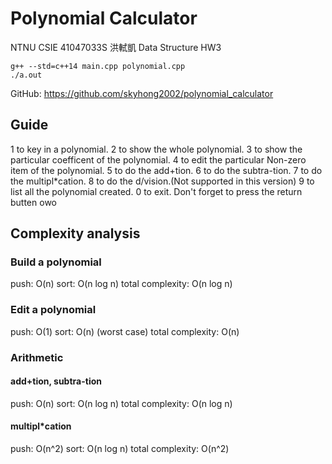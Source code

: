 # Polynomial Calculator
NTNU CSIE 41047033S 洪軾凱
Data Structure HW3

```
g++ --std=c++14 main.cpp polynomial.cpp
./a.out
```

GitHub: https://github.com/skyhong2002/polynomial_calculator

## Guide

1 to key in a polynomial.
2 to show the whole polynomial.
3 to show the particular coefficent of the polynomial.
4 to edit the particular Non-zero item of the polynomial.
5 to do the add+tion.
6 to do the subtra-tion.
7 to do the multipl*cation.
8 to do the d/vision.(Not supported in this version)
9 to list all the polynomial created.
0 to exit.
Don't forget to press the return butten owo

## Complexity analysis

### Build a polynomial
push: O(n)
sort: O(n log n)
total complexity: O(n log n)

### Edit a polynomial
push: O(1)
sort: O(n) (worst case)
total complexity: O(n)

### Arithmetic
#### add+tion, subtra-tion
push: O(n)
sort: O(n log n)
total complexity: O(n log n)
#### multipl*cation
push: O(n^2)
sort: O(n log n)
total complexity: O(n^2)